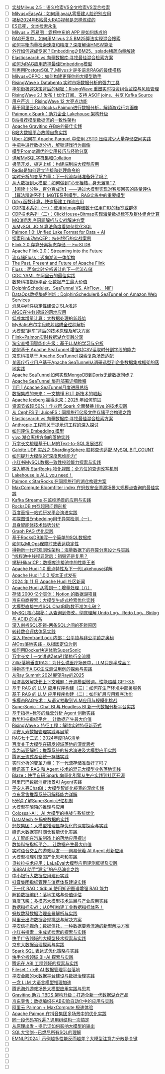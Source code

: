 - [ ] [实战Milvus 2.5：语义检索VS全文检索VS混合检索](https://mp.weixin.qq.com/s/hYGEHiCtXkPD2gVaa5Saqw)
- [ ] [Milvus×EasyAi：如何用java从零搭建人脸识别应用](https://mp.weixin.qq.com/s/0zVh5Af9dHUQXUzO5TEAAg)
- [ ] [揭秘2024年B站最火RAG视频是怎样炼成的](https://mp.weixin.qq.com/s/bOyWjGG8Y-eFMVnYWRgSeg)
- [ ] [ES已死，文本检索永生](https://mp.weixin.qq.com/s/ikOFS19LT7DZrctDwBUOkg)
- [ ] [Milvus × 百易图：霸榜中东的 APP 是如何炼成的](https://mp.weixin.qq.com/s/Hp8gaWE0cMUBODIYL_Ljew)
- [ ] [RAG开发中，如何用Milvus 2.5 BM25算法实现混合搜索](https://mp.weixin.qq.com/s/Dsr4PkxcjoIfaPaWNrqJ7w)
- [ ] [如何平衡向量检索速度和精度？深度解读HNSW算法](https://mp.weixin.qq.com/s/JECoGeO27L1IHdseDBHmow)
- [ ] [外行如何速成专家？Embedding之BM25、splade稀疏向量解读](https://mp.weixin.qq.com/s/hRTqMsX_eonRAqWVMwAU-w)
- [ ] [Elasticsearch vs 向量数据库:寻找最佳混合检索方案](https://mp.weixin.qq.com/s/MFoQwcYA8jNVz4FlYSTRkQ)
- [ ] [如何为RAG应用选择最佳Embedding模型](https://mp.weixin.qq.com/s/9D9bgY4d_zB5RVgZSVm8Dw)
- [ ] [别再用PostgreSQL了,Milvus才是多语言RAG的最佳搭档](https://mp.weixin.qq.com/s/BeddFQI6JI8OlS3s_PGcgA)
- [ ] [Milvus×OPPO：如何构建更懂你的大模型助手](https://mp.weixin.qq.com/s/t39y1ER2YjXWy4fpmw819w)
- [ ] [RisingWave x Databento 实时市场数据分析的强力工具](https://mp.weixin.qq.com/s/iInEW30Sp1LmlS3STIJuFw)
- [ ] [华尔街极速决策背后的秘密：RisingWave 重塑实时投资组合监控与风险管理](https://mp.weixin.qq.com/s/Dh1YRHhlqmaLV9_YhfhN8Q)
- [ ] [RisingWave 2.1 发布！优化订阅、支持 ASOF joins、共享 Kafka Source](https://mp.weixin.qq.com/s/9zJseqOc2Vl6GdrwgcLmow)
- [ ] [用户严选 ｜RisingWave 12 大亮点功能](https://mp.weixin.qq.com/s/rfxdAEmQR82xn5cLCoC2jQ)
- [ ] [基于阿里云StarRocks+Paimon进行数据分析，解锁游戏行为画像](https://mp.weixin.qq.com/s/JvF88TTQOGTWqUQQvMWtTg)
- [ ] [Paimon x Spark：助力企业 Lakehouse 架构升级](https://mp.weixin.qq.com/s/cg-LrHR-aeqhldpWo924AQ)
- [ ] [B站推荐模型数据流的一致性架构](https://mp.weixin.qq.com/s/sNKOYgvOet8hBBHGg9ePxQ)
- [ ] [Apache Gravitino 在B站的最佳实践](https://mp.weixin.qq.com/s/WnPhlJSex7lGBNFWAlbJPg)
- [ ] [B站大数据平台故障自愈实践](https://mp.weixin.qq.com/s/Gd_YqiCwFuRkemofnom7lw)
- [ ] [Uber 如何在 Apache Parquet 中使用 ZSTD 压缩减少大量存储空间实践](https://mp.weixin.qq.com/s/vYI5t9xw_ltT8OfNap2_Rg)
- [ ] [手把手进行数据分析，解锁游戏行为画像](https://mp.weixin.qq.com/s/5FdTupxrLXUIGep2S1IExA)
- [ ] [模型Prompt调优的实用技巧与经验分享](https://mp.weixin.qq.com/s/-g_bGufYZPP5n9Crq1EuPg)
- [ ] [详解MySQL字符集和Collation](https://mp.weixin.qq.com/s/j8PxIA1zweoXb1CvNl-HAw)
- [ ] [极简开发，极速上线：构建端到端大模型应用](https://mp.weixin.qq.com/s/OaCzFH3ohYk5iSpajBA3-w)
- [ ] [Redis是如何建立连接和处理命令的](https://mp.weixin.qq.com/s/FuroHE04BMpwbY0w9Pyfgw)
- [ ] [实时分析的变革力量：下一代流存储准备好了吗？](https://mp.weixin.qq.com/s/vTOdlc_02M7EFGvnT1pvhg)
- [ ] [从大数据到大模型：如何做到“心无桎梏，身无藩篱”？](https://mp.weixin.qq.com/s/rnLK1N-juJVSG5Wucci4cw)
- [ ] [【阅读十分钟，百分百成功】——通过大模型实现对客服回答的质量评估](https://mp.weixin.qq.com/s/ruzDaB3CudGhr40pnURaRw)
- [ ] [【算法精讲系列】MGTE系列模型，RAG实施中的重要模型](https://mp.weixin.qq.com/s/xKQGSS747xzOPKYKAMROuw)
- [ ] [Dify+函数计算，快速搭建工作流应用](https://mp.weixin.qq.com/s/TxzFtdTl0gr0IFflV2JR6Q)
- [ ] [CDP技术系列（一）：使用bitmap存储数十亿用户ID的标签或群体](https://mp.weixin.qq.com/s/lrsgfZz8FTLwZZwkQenWpw)
- [ ] [CDP技术系列（二）：ClickHouse+Bitmap实现海量数据标签及群体组合计算](https://mp.weixin.qq.com/s/x54AWYtXfVcEW2w6RBWcUg)
- [ ] [MQ消息乱序问题解析与实战解决方案](https://mp.weixin.qq.com/s/br9qpywPgxjsAkygnNOAIw)
- [ ] [从MySQL JOIN 算法角度看如何优化SQL](https://mp.weixin.qq.com/s/qSnAI6OMru31PM453_AnPQ)
- [ ] [Paimon 1.0: Unified Lake Format for Data + AI](https://mp.weixin.qq.com/s/d_WXgSTE9MZgwcbz_G8D2w)
- [ ] [探索Flink动态CEP：杭州银行的实战案例](https://mp.weixin.qq.com/s/VFXmfN5hWH8j8s61pPELng)
- [ ] [Flink 2.0 存算分离状态存储 — ForSt DB](https://mp.weixin.qq.com/s/r18WDkNApgIxuXZhpWfGaQ)
- [ ] [Apache Flink 2.0：Streaming into the Future](https://mp.weixin.qq.com/s/aEUAuhrXq1djCYcxdWj6PQ)
- [ ] [流存储Fluss：迈向湖流一体架构](https://mp.weixin.qq.com/s/cbqqK_kKdgYw8_obU3nKAA)
- [ ] [The Past, Present and Future of Apache Flink](https://mp.weixin.qq.com/s/fpBDhqz5TW5wRXIXXLZnNw)
- [ ] [Fluss：面向实时分析设计的下一代流存储](https://mp.weixin.qq.com/s/5qRo0FUgiXAkfY-k14pd3A)
- [ ] [CDC YAML 在阿里云的最佳实践](https://mp.weixin.qq.com/s/0ad7H9HHupBb4c6vE48D3A)
- [ ] [数势科技指标平台 让数据产生最大价值](https://mp.weixin.qq.com/s/QECuOx8SHCp_cNweDJsveQ)
- [ ] [DolphinScheduler、SeaTunnel VS. AirFlow、 NiFi](https://mp.weixin.qq.com/s/OVIfcnfqdW_rhwMo6bRVNw)
- [ ] [DataOps数据集成创新：DolphinScheduler& SeaTunnel on Amazon Web Services](https://mp.weixin.qq.com/s/MS0QZtlbqn2FwDWRnszcDA)
- [ ] [消息中间件稳定性建设之SLA浅述](https://mp.weixin.qq.com/s/kV7q92jX0MXfqmQ0Wcv09Q)
- [ ] [AIGC在生鲜领域的落地应用](https://mp.weixin.qq.com/s/b3CjXNQwiMzXv6m4E5NyUQ)
- [ ] [低成本增量计算：大数据处理的新趋势](https://mp.weixin.qq.com/s/yAM1WnaaCethT0lzS8pWnw)
- [ ] [MyBatis布尔字段映射陷阱全过程解析](https://mp.weixin.qq.com/s/iEzfsjtYKCUGpVm0ylBgMw)
- [ ] [大模型“翻车”背后的技术原理及解决方案](https://mp.weixin.qq.com/s/_6_vmsVvAXFoEufbLIntRg)
- [ ] [Flink+Paimon实时数据湖仓实践分享](https://mp.weixin.qq.com/s/avlk-_af5DgY_os2fWzD2Q)
- [ ] [淘宝直播间智能化升级：基于LLM的学习与分析](https://mp.weixin.qq.com/s/_HvU76CKBzXQUhY-l8Q7-g)
- [ ] [如何基于 Apache SeaTunnel 增强对CSV读取时分割字段的能力](https://mp.weixin.qq.com/s/0HalULMSw3lEp9xmDPkcvw)
- [ ] [京东科技基于 Apache SeaTunnel 探索复杂场景适配](https://mp.weixin.qq.com/s/nzuUE7sRaJFDGNfxrHp_jQ)
- [ ] [某医疗行业用户基于Apache SeaTunnel从调研选型到企业数据集成框架的落地实践](https://mp.weixin.qq.com/s/8qh_u5c2oTMykOzeb7HXWQ)
- [ ] [Apache SeaTunnel如何实现MongoDB到Doris无缝数据同步？](https://mp.weixin.qq.com/s/dk_lLM2wBCNJdVIWqDH0Lw)
- [ ] [Apache SeaTunnel 集群部署详细教程](https://mp.weixin.qq.com/s/6GVHsngU6jH2cev7By5IyQ)
- [ ] [11月 | Apache SeaTunnel月度进展总结](https://mp.weixin.qq.com/s/Ht0ElOfL7Cg0cbLc6b55ug)
- [ ] [数据集成的未来：一文搞懂 EtLT 新技术的崛起](https://mp.weixin.qq.com/s/ubEMqWrzPvcmT6LD_wl8fg)
- [ ] [Apache Iceberg 赢得未来：2025 年如何前进](https://mp.weixin.qq.com/s/zsSijIgcy7VUv_QmUnEF9A)
- [ ] [资源节省超 50%！作业帮 Spark 全面替换 Hive 的技术实践](https://mp.weixin.qq.com/s/-n3pcvaQc5LVSQNH1dFGLQ)
- [ ] [从 CephFS 到 JuiceFS：同程旅行亿级文件存储平台构建之路](https://mp.weixin.qq.com/s/qIMhDnGSBVlziyeoM7kdcw)
- [ ] [Elasticsearch vs 向量数据库:寻找最佳混合检索方案](https://mp.weixin.qq.com/s/6buRZcmpvW7_dLsPgc8Ciw)
- [ ] [Anthropic 工程师关于提示词工程的深入探讨](https://mp.weixin.qq.com/s/YLP9K4iNBecjFPMUNg7zpg)
- [ ] [如何评估 Embedding 模型](https://mp.weixin.qq.com/s/I6Mzn9zELZOpJyeS46TFMg)
- [ ] [vivo 湖仓离线方向的落地实践](https://mp.weixin.qq.com/s/mz9WMd7-GdBEJ4fkdYqfBw)
- [ ] [万字长文梳理基于LLM的Text-to-SQL发展进程](https://mp.weixin.qq.com/s/ohBqttJMmZqLNo2k0dkp0w)
- [ ] [Calcite UDF 实战之 ShardingSphere 联邦查询适配 MySQL BIT_COUNT](https://mp.weixin.qq.com/s/je2MtZsfKnVT_XWVr72WWQ)
- [ ] [如何提升大模型的“深度思维能力”](https://mp.weixin.qq.com/s/lSmPkq10Ao423DujutEZ1A)
- [ ] [小红书MySQL数据一致性校验能力探索与实践](https://mp.weixin.qq.com/s/JFtlCbcakyKd60H10ldEEw)
- [ ] [深入解析 StarRocks 物化视图：全方位的查询改写机制](https://mp.weixin.qq.com/s/KqSZy9o0G7zA1J7gS_UZRg)
- [ ] [Lakehouse is ALL you need！](https://mp.weixin.qq.com/s/ov3x9xuemTwIlxIJvSf4IA)
- [ ] [Paimon x StarRocks 在同程旅行的湖仓构建方案](https://mp.weixin.qq.com/s/DMog3oy253m2U7axie9gZg)
- [ ] [MaxCompute Bloomfilter index 在蚂蚁安全溯源场景大规模点查询的最佳实践](https://mp.weixin.qq.com/s/U_SCwgBvTUWWO49eGOmTvw)
- [ ] [Kafka Streams 在监控场景的应用与实践](https://mp.weixin.qq.com/s/QgTfgW06F8hH3jC-JAECgg)
- [ ] [RocksDB 内存超限问题剖析](https://mp.weixin.qq.com/s/K515eohtfOhP9ZZZ03yRrA)
- [ ] [百度垂搜一站式研发平台演进实践](https://mp.weixin.qq.com/s/y1Fkz5DcHITsIu1A24xoOA)
- [ ] [初探图谱Embedding用于异常检测（一）](https://mp.weixin.qq.com/s/YW8MKHDJZr1ou3n-Qqh6gw)
- [ ] [具身智能体技术趋势分析](https://mp.weixin.qq.com/s/VX2m1BvgUNJeQnvRj1MVIA)
- [ ] [Graph RAG 优化实践](https://mp.weixin.qq.com/s/RFGpPhJ0C5XtJlJvYWqvXg  )
- [ ] [基于RocksDB编写一个简单的SQL数据库](https://mp.weixin.qq.com/s/l60vhlSGor8Gryo0zd99_A)
- [ ] [如何以MLOps保障时效表达稳定性](https://mp.weixin.qq.com/s/xvoFCV8oMblvlKSXphZoDg)
- [ ] [得物新一代可观测性架构：海量数据下的存算分离设计与实践](https://mp.weixin.qq.com/s/VwGEq-sbEToew3M_F_LvyQ)
- [ ] ["线程池中线程异常后：销毁还是复用？](https://mp.weixin.qq.com/s/r24-KxpIji12XyjxpwhOxQ)
- [ ] [揭秘HikariCP：数据库连接池中的性能王者](https://mp.weixin.qq.com/s/2sPtknmIVkPMQm3y1vkE_A)
- [ ] [Apache Hudi 1.0 重点特性及下一代Lakehouse详解](https://mp.weixin.qq.com/s/O4ci8xDeoUBR-MboM9QNxA)
- [ ] [Apache Hudi 1.0.0 版本正式发布](https://mp.weixin.qq.com/s/7yXcYy1Tef23pyD3p9KbYA)
- [ ] [2024 年 11 月 Apache Hudi 社区新闻](https://mp.weixin.qq.com/s/H8jACVyzhwm4TDkAUKjJRQ)
- [ ] [Apache Hudi 从零到一：增量处理（八）](https://mp.weixin.qq.com/s/jm2s3w4MiQIfJvn6kTtMVQ)
- [ ] [存储 2000 亿个实体：Notion 的数据湖项目](https://mp.weixin.qq.com/s/7R12Ck-_YshNylQ_S4W3aw)
- [ ] [京东电商搜索：大模型生成式检索优化实践](https://mp.weixin.qq.com/s/nW58QONINZ85CX4hkJCyWQ)
- [ ] [大模型直接生成SQL ChatBI取数不准怎么破？](https://mp.weixin.qq.com/s/r1EzJv8TWte99_oHL3Ui_A)
- [ ] [MySQL核心揭秘：从查询到修改，彻底理解 Undo Log、Redo Log、Binlog 与 ACID 的关系](https://mp.weixin.qq.com/s/B3I7lEoCaNtB-_1cuikZsw)
- [ ] [深入剖析SQL死锁-两条SQL之间的死锁原因](https://mp.weixin.qq.com/s/2KzvHntq3PWLXpvwc1H6-g)
- [ ] [转转数仓评估体系实践](https://mp.weixin.qq.com/s/l9dxxSk_Uap_we17NLueBA)
- [ ] [深入 ReentrantLock 内部：公平锁与非公平锁之奥秘](https://mp.weixin.qq.com/s/Kq1DhiWPyKzrdSU9yMLhXg)
- [ ] [AIOps落地实践 - 以根因定位为例](https://mp.weixin.qq.com/s/Q8t5ieJTDHr6ZiV3gYymnA)
- [ ] [如何用Docker快速体验SuperSonic](https://mp.weixin.qq.com/s/TSRan3V_mU2WqiRFSdTtRA)
- [ ] [万字长文 | 一文讲透Zeta引擎执行全流程](https://mp.weixin.qq.com/s/o4mzV3UocQN6-B1qUePlqg)
- [ ] [Zilliz落地垂直RAG：为什么说医疗场景中，LLM只是半成品？](https://mp.weixin.qq.com/s/9p4fLsYYsfKUG3zAY9d-xg)
- [ ] [得物基于AIGC生成测试用例的探索与实践](https://mp.weixin.qq.com/s/Fn0ZU-BFg-7vDFIYWShY1g)
- [ ] [从Ray Summit 2024展望Ray的2025](https://mp.weixin.qq.com/s/CLFF7enypZI3snXLKTxuSA)
- [ ] [经济高效解决长上下文难题：开源模型微调，性能超越 GPT-3.5](https://mp.weixin.qq.com/s/IsYGEW_o_Vh_YjuBRnF7kg)
- [ ] [基于 RAG 的 LLM 应用程序构建（三）：如何在生产环境中部署服务](https://mp.weixin.qq.com/s/5GEkfUfm7L8Yo3Clk198Ew)
- [ ] [基于 RAG 的 LLM 应用程序构建（二）：如何扩展应用程序功能](https://mp.weixin.qq.com/s/tl5drnnnmnu1ctubV3oF0Q)
- [ ] [多模态RAG技术：从语义抽取到VLM应用与规模化挑战](https://mp.weixin.qq.com/s/zCf7hH-54_L8UKrBhVR-qw)
- [ ] [SuperSonic：Chat BI 与 Headless BI 新一代数据分析平台实践](https://mp.weixin.qq.com/s/4Jyrf0d0WX38jz-t-A5tjw)
- [ ] [基于指标+标签的经营分析 Agent 创新实践](https://mp.weixin.qq.com/s/LCO9iJvumdyIeuDgSqOekg)
- [ ] [数势科技指标平台， 让数据产生最大价值](https://mp.weixin.qq.com/s/R2XHokeEWvAqABtae8D6Wg)
- [ ] [RisingWave x 特征工程：解锁实时特征新范式](https://mp.weixin.qq.com/s/_hZZYVFzg1pXa2Rru1SZNQ)
- [ ] [平安人寿数据管理实践与展望](https://mp.weixin.qq.com/s/esL1GjHOaGZvOgFtBE7oOA)
- [ ] [RAG七十二式：2024年度RAG清单](https://mp.weixin.qq.com/s/Sy1dSx5RUtD6rjMY7_efkw)
- [ ] [百度关于大模型在研发领域落地的深度思考](https://mp.weixin.qq.com/s/MeedXVBNXoXaroUTt1BM2Q)
- [ ] [华为诺亚解析：推荐系统的技术演进及大模型应用实践](https://mp.weixin.qq.com/s/4u7gBrsiXhOUa5ii6_yTLg)
- [ ] [腾讯云流式湖仓统一存储实践](https://mp.weixin.qq.com/s/aJBsLi_4FYxh5Eruq4hsUA)
- [ ] [实时分析的变革力量：下一代流存储准备好了吗？](https://mp.weixin.qq.com/s/XKE33d8d0rGoLXjuPqvvUg)
- [ ] [腾讯基于 RAG 和 Agent 技术的混元大模型业务落地实践](https://mp.weixin.qq.com/s/hYkakIA-wyi5FTkVIoPhrQ)
- [ ] [Blaze：快手自研 Spark 向量化引擎从生产实践到社区开源](https://mp.weixin.qq.com/s/7Q8DP8h0GkRtmf2XOrU4Dg)
- [ ] [阿里巴巴数据消费场景AI Agent实践](https://mp.weixin.qq.com/s/D07yAy3ikMZBbcoOQos_TA)
- [ ] [平安人寿ChatBI：大模型智能化报表的深度实践](https://mp.weixin.qq.com/s/IQpnqeT42pe0q2kEc8qTxw)
- [ ] [京东零售推荐系统可解释能力详解](https://mp.weixin.qq.com/s/-d9oQbt3g-OTypkcCWSEFA)
- [ ] [5分钟了解SuperSonic记忆机制](https://mp.weixin.qq.com/s/kqHMO-TvYXS9jxQ03sKzTQ)
- [ ] [大模型在陌陌的推理与应用](https://mp.weixin.qq.com/s/oLLs9JcXx_k_mxkpVOF8UQ)
- [ ] [Colossal-AI： AI 大模型的挑战与系统优化](https://mp.weixin.qq.com/s/y2QkheJ8qZjh9XqmNFgZQA)
- [ ] [DataMesh 在蚂蚁数据的实践](https://mp.weixin.qq.com/s/0s-858Em2AyHKXQleiuF1w)
- [ ] [蚂蚁集团：大模型推理显存优化的深度探索与实践](https://mp.weixin.qq.com/s/zJfJ7aZZ2BfQwq5rVwjt0Q)
- [ ] [腾讯大数据实时湖仓智能优化实践](https://mp.weixin.qq.com/s/ZYC19FcZ-5YhpWGrK2ZWfg)
- [ ] [人工智能在汽车制造上的落地应用探讨](https://mp.weixin.qq.com/s/gInevq4gHAGo6ZIH3z-iVQ)
- [ ] [数势科技指标平台， 让数据产生最大价值](https://mp.weixin.qq.com/s/k2ugxlrL407DIGn5zI3i2A)
- [ ] [实时语音交互的游戏队友——网易伏羲 AI Agent 创新应用](https://mp.weixin.qq.com/s/tqwkoWfAHG66M7NSi3a2Rw)
- [ ] [大模型推理引擎国产化思考和实践](https://mp.weixin.qq.com/s/JLeYxYXurHbtF0nL-2wYyw)
- [ ] [货拉拉技术应用：LaLaEval大模型应用评测框架及实践](https://mp.weixin.qq.com/s/Is2EVRzn1hpe4DnaLjYvxw)
- [ ] [1688AI 助手“源宝”的产品演变之路](https://mp.weixin.qq.com/s/B9b-mmYc7ejH0rN5R09mJg)
- [ ] [中小银行大数据应用建设实践](https://mp.weixin.qq.com/s/n-jDywXXXRsr_k-HFE7m-g)
- [ ] [抖音集团指标管理与消费体系建设实践](https://mp.weixin.qq.com/s/6YpqKWylgaLbM7DDBllBtQ)
- [ ] [下一代 RAG：tidb.ai 使用知识图谱增强 RAG 能力](https://mp.weixin.qq.com/s/SuBdj8dQTji4jQTZTnjtXg)
- [ ] [解锁数据编织：落地策略与价值评估](https://mp.weixin.qq.com/s/jiy810BMXa4nfUuKZdA7IQ)
- [ ] [百度飞桨：多模态大模型技术进展与产业应用实践](https://mp.weixin.qq.com/s/EtCRcV4SMw0GMadgptR2dA)
- [ ] [数据指标实战：从0到1构建工业数据指标体系！](https://mp.weixin.qq.com/s/7ju4ViXaRXwcpiOEYBIxlw)
- [ ] [蚂蚁数科数据治理全景解析与实践](https://mp.weixin.qq.com/s/94amf5j0L-zticoZl69tBA)
- [ ] [阿里云出海数据合规挑战与解决方案](https://mp.weixin.qq.com/s/6-PCKAAa8ybOf0MK_dSf1w)
- [ ] [平安信托视角：数据信托，一种数据要素流通的新型解决方案](https://mp.weixin.qq.com/s/MlxgKkMrVkGiRHRXMHMj1g)
- [ ] [小红书搜索：生成式检索的探索与实践](https://mp.weixin.qq.com/s/LFoLvO77mkXzzwpjXN4p_g)
- [ ] [快手广告领域的大模型技术探索与实践](https://mp.weixin.qq.com/s/9VmOb3q4enWhqqJ_f7jnFA)
- [ ] [京东大数据治理探索与实践](https://mp.weixin.qq.com/s/Kb8LM4Z6tIEIzXyDLHp5CA)
- [ ] [Spark SQL 表达式优化策略与实践](https://mp.weixin.qq.com/s/-IkYAK4jj6IuudKCBQgG8Q)
- [ ] [快手分析领域 BI+AI 探索与实践](https://mp.weixin.qq.com/s/zg9a5dM6WCTDnYfpMgQmZg)
- [ ] [腾讯在 ABI 工程领域的探索与实践](https://mp.weixin.qq.com/s/zQeMXSTKhvHMl-BR9JSNag)
- [ ] [Fileset：小米 AI 数据管理平台落地](https://mp.weixin.qq.com/s/gLxvfSuAOoFopMc9owBBNg)
- [ ] [平安金服的大数据平台建设与数据治理实践](https://mp.weixin.qq.com/s/CUmjBDoL5XWWTf-WSl3TGw)
- [ ] [一念 LLM 大语言模型推理加速](https://mp.weixin.qq.com/s/bmafuEaB3pfG72xEaPcR3g)
- [ ] [腾讯海外游戏场景大模型应用实践与思考](https://mp.weixin.qq.com/s/JC-OzeDZO1nkktNfURO2Qw)
- [ ] [Gravitino 助力 TBDS 架构升级：打造全新一代数据湖仓产品](https://mp.weixin.qq.com/s/3S_ACADVUjBO1dUQHoSk4g)
- [ ] [京东零售：数据编织在AB实验自动化中的应用与实践](https://mp.weixin.qq.com/s/W01yCt0d4-vaANMlQogVyA)
- [ ] [阿里云 Paimon + MaxCompute 极速体验](https://mp.weixin.qq.com/s/4I-GRDUfKT44R0720B1pQA)
- [ ] [Apache Paimon 在抖音集团多场景中的优化实践](https://mp.weixin.qq.com/s/JIRFUXJ34HxlBeAHayE12A)
- [ ] [同一段代码写N遍？通用树结构一次搞定](https://mp.weixin.qq.com/s/SdyRQUk1aOdf5Yq7ArRM7A)
- [ ] [从原理出发 - 提示词如何影响大模型的输出](https://mp.weixin.qq.com/s/xYC6saH3PU6nJc9mzV5alw)
- [ ] [SQL大宝剑--已燃尽所有SQL的理解](https://mp.weixin.qq.com/s/Cx1szJytvr8KjT2CW-lIew)
- [ ] [EMNLP2024 | 示例越多性能反而越差？大模型注意力分散是关键](https://mp.weixin.qq.com/s/lYAV-hl-f3ywEsievfHdbA)
- [ ] []()
- [ ] []()
- [ ] []()
- [ ] []()
- [ ] []()

